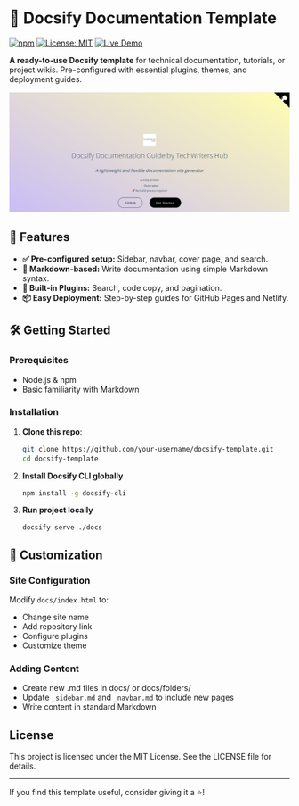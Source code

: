 # 📖 Docsify Documentation Template  

[![npm](https://img.shields.io/npm/v/docsify)](https://www.npmjs.com/package/docsify)
[![License: MIT](https://img.shields.io/badge/License-MIT-blue.svg)](LICENSE)
[![Live Demo](https://img.shields.io/badge/Demo-Live%20Site-green)](https://docsify-template.netlify.app/#/)

**A ready-to-use Docsify template** for technical documentation, tutorials, or project wikis. Pre-configured with essential plugins, themes, and deployment guides.  

![Docsify Template Preview](docs/img/Cover-page.png) 

## 🚀 Features
- **✅ Pre-configured setup:** Sidebar, navbar, cover page, and search.
- **📝 Markdown-based:** Write documentation using simple Markdown syntax.
- **🔌 Built-in Plugins:** Search, code copy, and pagination.
- **📦 Easy Deployment:** Step-by-step guides for GitHub Pages and Netlify.

## 🛠️ Getting Started  

### Prerequisites  
- Node.js & npm  
- Basic familiarity with Markdown  

### Installation  
1. **Clone this repo**:  
   ```bash
   git clone https://github.com/your-username/docsify-template.git
   cd docsify-template
   ```

2. **Install Docsify CLI globally**

    ```bash
    npm install -g docsify-cli
    ```


3. **Run project locally**

    ```
    docsify serve ./docs   
    ```
## 🎨 Customization

### Site Configuration

Modify `docs/index.html` to:

- Change site name
- Add repository link
- Configure plugins
- Customize theme

### Adding Content

- Create new .md files in docs/ or docs/folders/
- Update `_sidebar.md` and `_navbar.md` to include new pages
- Write content in standard Markdown


## License

This project is licensed under the MIT License. See the LICENSE file for details.

---
If you find this template useful, consider giving it a ⭐!

